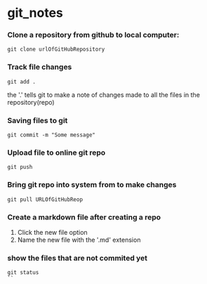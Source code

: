 # git_notes

### Clone a repository from github to local computer:
```git
git clone urlOfGitHubRepository
```

### Track file changes
```git
git add .
```
the '.' tells git to make a note of changes made to all the files in the repository(repo)

### Saving files to git
```git
git commit -m "Some message"
```

### Upload file to online git repo
```git
git push
```

### Bring git repo into system from to make changes
```git
git pull URLOfGitHubReop
```

### Create a markdown file after creating a repo
1) Click the new file option
2) Name the new file with the '.md' extension

### show the files that are not commited yet
```git
git status
``
